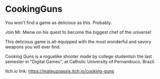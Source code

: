 # CookingGuns
You won't find a game as delicious as this. Probably.

Join Mr. Meow on his quest to become the biggest chef of the universe!

This delicious game is all-equipped with the most wonderful and savory weapons you will ever find.

Cooking Guns is a roguelike shooter made by college studentsin the last semester in "Digital Games", at Catholic University of Pernambuco, Brazil.

Itch.io link: https://mateuzoassis.itch.io/cooking-guns
